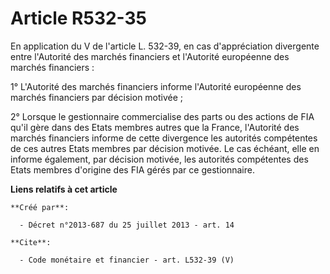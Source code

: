 # Article R532-35

En application du V de l'article L. 532-39, en cas d'appréciation divergente entre l'Autorité des marchés financiers et
l'Autorité européenne des marchés financiers : 

1° L'Autorité des marchés financiers informe l'Autorité européenne des marchés financiers par décision motivée ; 

2° Lorsque le gestionnaire commercialise des parts ou des actions de FIA qu'il gère dans des Etats membres autres que la
France, l'Autorité des marchés financiers informe de cette divergence les autorités compétentes de ces autres Etats membres
par décision motivée. Le cas échéant, elle en informe également, par décision motivée, les autorités compétentes des Etats
membres d'origine des FIA gérés par ce gestionnaire.

**Liens relatifs à cet article**

	**Créé par**:

	  - Décret n°2013-687 du 25 juillet 2013 - art. 14

	**Cite**:

	  - Code monétaire et financier - art. L532-39 (V)
